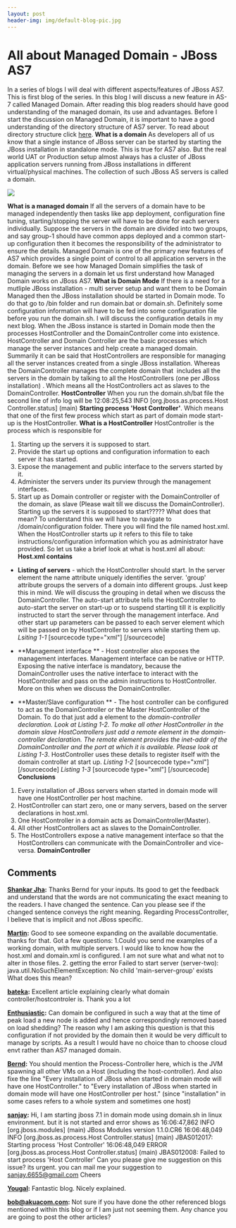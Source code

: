 ```yaml
---
layout: post
header-img: img/default-blog-pic.jpg
---
```


# All about Managed Domain - JBoss AS7

In a series of blogs I will deal with different aspects/features of JBoss AS7. This is first blog of the series. In this blog I will discuss a new feature in AS-7 called Managed Domain. After reading this blog readers should have good understanding of the managed domain, its use and advantages. Before I start the discussion on Managed Domain, it is important to have a good understanding of the directory structure of AS7 server. To read about directory structure click [here](https://docs.jboss.org/author/display/AS7/Getting+Started+Guide#GettingStartedGuide-AS7DirectoryStructure). **What is a domain** As developers all of us know that a single instance of JBoss server can be started by starting the JBoss installation in standalone mode. This is true for AS7 also. But the real world UAT or Production setup almost always has a cluster of JBoss application servers running from JBoss installations in different virtual/physical machines. The collection of such JBoss AS servers is called a domain. 

![](/wp-content/uploads/2011/10/ManagedDomain1-300x182.png)

**What is a managed domain** If all the servers of a domain have to be managed independently then tasks like app deployment, configuration fine tuning, starting/stopping the server will have to be done for each servers individually. Suppose the servers in the domain are divided into two groups, and say group-1 should have common apps deployed and a common start-up configuration then it becomes the responsibility of the administrator to ensure the details. Managed Domain is one of the primary new features of AS7 which provides a single point of control to all application servers in the domain. Before we see how Managed Domain simplifies the task of managing the servers in a domain let us first understand how Managed Domain works on JBoss AS7. **What is Domain Mode** If there is a need for a mutliple JBoss installation - multi server setup and want them to be Domain Managed then the JBoss installation should be started in Domain mode. To do that go to <JBoss Home>/bin folder and run domain.bat or domain.sh. Definitely some configuration information will have to be fed into some configuration file before you run the domain.sh. I will discuss the configuration details in my next blog. When the JBoss instance is started in Domain mode then the processes HostController and the DomainController come into existence. HostController and Domain Controller are the basic processes which manage the server instances and help create a managed domain. Summarily it can be said that HostControllers are responsible for managing all the server instances created from a single JBoss installation. Whereas the DomainController manages the complete domain that  includes all the servers in the domain by talking to all the HostControllers (one per JBoss installation) . Which means all the HostControllers act as slaves to the DomainController. **HostController** When you run the domain.sh/bat file the second line of info log will be 12:08:25,543 INFO [org.jboss.as.process.Host Controller.status] (main) **Starting process 'Host Controller'**. Which means that one of the first few process which start as part of domain mode start-up is the HostController. **What is a HostController** HostController is the process which is responsible for 

  1. Starting up the servers it is supposed to start.
  2. Provide the start up options and configuration information to each server it has started.
  3. Expose the management and public interface to the servers started by it.
  4. Administer the servers under its purview through the management interfaces.
  5. Start up as Domain controller or register with the DomainController of the domain, as slave (Please wait till we discuss the DomainController).
Starting up the servers it is supposed to start????? What does that mean? To understand this we will have to navigate to <JBoss Home>/domain/configuration folder. There you will find the file named host.xml. When the HostController starts up it refers to this file to take instructions/configuration information which you as administrator have provided. So let us take a brief look at what is host.xml all about: **Host.xml contains**

  * **Listing of servers** \- which the HostController should start. In the server element the name attribute uniquely identifies the server. 'group' attribute groups the servers of a domain into different groups. Just keep this in mind. We will discuss the grouping in detail when we discuss the DomainController. The auto-start attribute tells the HostController to auto-start the server on start-up or to suspend starting till it is explicitly instructed to start the server through the management interface. And other start up parameters can be passed to each server element which will be passed on by HostController to servers while starting them up.
_Lsiting 1-1_ [sourcecode type="xml"] <servers> <server name="server-one" group="main-server-group" auto-start="true"> <jvm name="default"/> </server> <server name="server-two" group="main-server-group" auto-start="true"> <jvm name="default"> <heap size="64m" max-size="256m"/> </jvm> <socket-binding-group ref="standard-sockets" port-offset="150"/> </server> <servers> [/sourcecode] 

  * **Management interface ** \- Host controller also exposes the management interfaces. Management interface can be native or HTTP. Exposing the native interface is mandatory, because the DomainController uses the native interface to interact with the HostController and pass on the admin instructions to HostController. More on this when we discuss the DomainController.
  * **Master/Slave configuration ** \- The host controller can be configured to act as the DomainController or the Master HostController of the Domain. To do that just add a <local/> element to the _domain-controller _declaration. Look at _Listing 1-2_. To make all other HostController in the domain slave HostControllers just add a remote element in the _domain-controller_ declaration. The remote element provides the inet-addr of the DomainController and the port at which it is available. Please look at_ Listing 1-3_. HostController uses these details to register itself with the domain controller at start up.
_Listing 1-2_ [sourcecode type="xml"] <domain-controller> <local/> </domain-controller> [/sourcecode] _Listing 1-3_ [sourcecode type="xml"] <domain-controller> <remote host="192.168.1.143" port="9999"/> </domain-controller> [/sourcecode] **Conclusions**

  1. Every installation of JBoss servers when started in domain mode will have one HostController per host machine.
  2. HostController can start zero, one or many servers, based on the server declarations in host.xml.
  3. One HostController in a domain acts as DomainController(Master).
  4. All other HostControllers act as slaves to the DomainController.
  5. The HostControllers expose a native management interface so that the HostControllers can communicate with the DomainController and vice-versa.
**DomainController**

## Comments

**[Shankar Jha](#6429 "2011-12-22 09:02:19"):** Thanks Bernd for your inputs. Its good to get the feedback and understand that the words are not communicating the exact meaning to the readers. I have changed the sentence. Can you please see if the changed sentence conveys the right meaning. Regarding ProcessController, I believe that is implicit and not JBoss specific.

**[Martin](#6431 "2011-12-22 13:49:50"):** Good to see someone expanding on the available documentatie. thanks for that. Got a few questions: 1.Could you send me examples of a working domain, with multiple servers. I would like to know how the host.xml and domain.xml is configured. I am not sure what and what not to alter in those files. 2\. getting the error Failed to start server (server-two): java.util.NoSuchElementException: No child 'main-server-group' exists What does this mean?

**[bateka](#6162 "2011-11-09 20:48:37"):** Excellent article explaining clearly what domain controller/hostcontroler is. Thank you a lot

**[Enthusiastic](#6222 "2011-11-18 13:49:07"):** Can domain be configured in such a way that at the time of peak load a new node is added and hence correspondingly removed based on load shedding? The reason why I am asking this question is that this configuration if not provided by the domain then it would be very difficult to manage by scripts. As a result I would have no choice than to choose cloud envt rather than AS7 managed domain.

**[Bernd](#6205 "2011-11-15 22:30:11"):** You should mention the Process-Controller here, which is the JVM spawning all other VMs on a Host (including the host-controller). And also fixe the line "Every installation of JBoss when started in domain mode will have one HostController." to "Every installation of JBoss when started in domain mode will have one HostController per host." (since "installation" in some cases refers to a whole system and sometimes one host)

**[sanjay](#7104 "2012-01-24 15:42:05"):** Hi, I am starting jboss 7.1 in domain mode using domain.sh in linux environment. but it is not started and error shows as 16:06:47,862 INFO [org.jboss.modules] (main) JBoss Modules version 1.1.0.CR6 16:06:48,049 INFO [org.jboss.as.process.Host Controller.status] (main) JBAS012017: Starting process 'Host Controller' 16:06:48,049 ERROR [org.jboss.as.process.Host Controller.status] (main) JBAS012008: Failed to start process 'Host Controller' Can you please give me suggestion on this issue? its urgent. you can mail me your suggestion to sanjay.6655@gmail.com Cheers

**[Yougal](#9292 "2012-09-28 09:54:35"):** Fantastic blog. Nicely explained.

**[bob@akuacom.com](#9307 "2012-12-18 05:37:27"):** Not sure if you have done the other referenced blogs mentioned within this blog or if I am just not seeming them. Any chance you are going to post the other articles?

